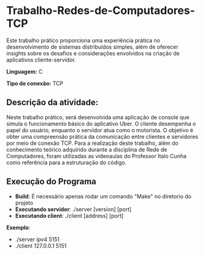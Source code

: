 # Trabalho-Redes-de-Computadores-TCP

Este trabalho prático proporciona uma experiência prática no desenvolvimento de sistemas distribuídos simples, além de oferecer insights sobre os desafios e considerações envolvidos na criação de aplicativos cliente-servidor.

**Linguagem:** C

**Tipo de conexão:** TCP

## Descrição da atividade:

Neste trabalho prático, será desenvolvida uma aplicação de console que simula o
funcionamento básico do aplicativo Uber. O cliente desempenha o papel do usuário,
enquanto o servidor atua como o motorista. O objetivo é obter uma compreensão prática da
comunicação entre clientes e servidores por meio de conexão TCP.
Para a realização deste trabalho, além do conhecimento teórico adquirido durante a
disciplina de Rede de Computadores, foram utilizadas as videoaulas do Professor Italo
Cunha como referência para a estruturação do código.

## Execução do Programa

* **Build**: É necessário apenas rodar um comando "Make" no diretorio do projeto
* **Executando servidor**: ./server [version] [port]
* **Executando client**: ./client [address] [port]

**Exemplo**: 
* ./server ipv4 5151
* ./client 127.0.0.1 5151
